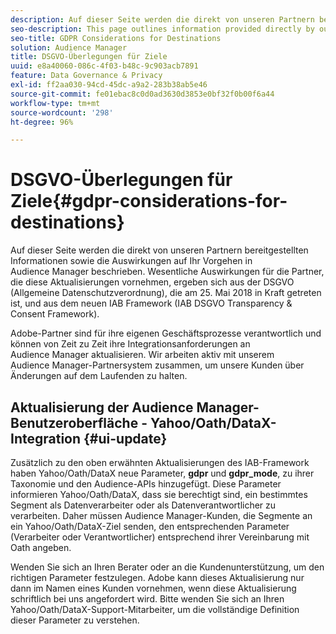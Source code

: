 ```yaml
---
description: Auf dieser Seite werden die direkt von unseren Partnern bereitgestellten Informationen sowie die Auswirkungen auf Ihr Vorgehen in Audience Manager beschrieben. Wesentliche Auswirkungen für die Partner, die diese Aktualisierungen vornehmen, ergeben sich aus der DSGVO (Allgemeine Datenschutzverordnung), die am 25. Mai 2018 in Kraft getreten ist, und aus dem neuen IAB Framework (IAB DSGVO Transparency & Consent Framework).
seo-description: This page outlines information provided directly by our partners, as it becomes available, along with any implications related to your Audience Manager practice. Key implications for partners making these updates are the result of GDPR (General Data Protection Regulation), which went into effect on May 25th, 2018 and the new IAB GDPR Transparency & Consent Framework (IAB Framework).
seo-title: GDPR Considerations for Destinations
solution: Audience Manager
title: DSGVO-Überlegungen für Ziele
uuid: e8a40060-086c-4f03-b48c-9c903acb7891
feature: Data Governance & Privacy
exl-id: ff2aa030-94cd-45dc-a9a2-283b38ab5e46
source-git-commit: fe01ebac8c0d0ad3630d3853e0bf32f0b00f6a44
workflow-type: tm+mt
source-wordcount: '298'
ht-degree: 96%

---
```


# DSGVO-Überlegungen für Ziele{#gdpr-considerations-for-destinations}

Auf dieser Seite werden die direkt von unseren Partnern bereitgestellten Informationen sowie die Auswirkungen auf Ihr Vorgehen in Audience Manager beschrieben. Wesentliche Auswirkungen für die Partner, die diese Aktualisierungen vornehmen, ergeben sich aus der DSGVO (Allgemeine Datenschutzverordnung), die am 25. Mai 2018 in Kraft getreten ist, und aus dem neuen IAB Framework (IAB DSGVO Transparency &amp; Consent Framework).

Adobe-Partner sind für ihre eigenen Geschäftsprozesse verantwortlich und können von Zeit zu Zeit ihre Integrationsanforderungen an Audience Manager aktualisieren. Wir arbeiten aktiv mit unserem Audience Manager-Partnersystem zusammen, um unsere Kunden über Änderungen auf dem Laufenden zu halten.

<!-- ## Audience Manager Partner Updates - ID Syncs {#partner-updates-id-syncs}

Some partners, as listed in the table below, have changed their integration requirements with Audience Manager to include support based on the IAB Framework, in order to comply with GDPR standards.

<table id="table_335A470D4F10434E9CF587089FB54B0C"> 
 <thead> 
  <tr> 
   <th colname="col1" class="entry"> <p>Partner Name </p> </th> 
   <th colname="col2" class="entry"> <p>Expected Impact </p> </th> 
   <th colname="col3" class="entry"> <p>Status of the change </p> </th> 
  </tr>
 </thead>
 <tbody> 
  <tr> 
   <td colname="col1"> <p>Yahoo/Oath/DataX </p> </td> 
   <td colname="col2"> <p>ID syncs for users in the European Union are dropped by the partner </p> </td> 
   <td colname="col3"> <p>Live since May 22nd 2018 </p> </td> 
  </tr> 
  <tr> 
   <td colname="col1"> <p>Trade Desk </p> </td> 
   <td colname="col2"> <p>ID syncs for users in the European Union are dropped by the partner </p> </td> 
   <td colname="col3"> <p>Not live yet </p> </td> 
  </tr> 
  <tr> 
   <td colname="col1"> <p>Rubicon </p> </td> 
   <td colname="col2"> <p>ID syncs for users in the European Union are dropped by the partner </p> </td> 
   <td colname="col3"> <p>Not live yet </p> </td> 
  </tr> 
  <tr> 
   <td colname="col1"> <p>LiveRamp </p> </td> 
   <td colname="col2"> <p>ID syncs for users in the European Union are dropped by the partner </p> </td> 
   <td colname="col3"> <p>Not live yet </p> </td> 
  </tr> 
 </tbody> 
</table> -->

## Aktualisierung der Audience Manager-Benutzeroberfläche - Yahoo/Oath/DataX-Integration {#ui-update}

Zusätzlich zu den oben erwähnten Aktualisierungen des IAB-Framework haben Yahoo/Oath/DataX neue Parameter, **gdpr** und **gdpr_mode**, zu ihrer Taxonomie und den Audience-APIs hinzugefügt. Diese Parameter informieren Yahoo/Oath/DataX, dass sie berechtigt sind, ein bestimmtes Segment als Datenverarbeiter oder als Datenverantwortlicher zu verarbeiten. Daher müssen Audience Manager-Kunden, die Segmente an ein Yahoo/Oath/DataX-Ziel senden, den entsprechenden Parameter (Verarbeiter oder Verantwortlicher) entsprechend ihrer Vereinbarung mit Oath angeben.

Wenden Sie sich an Ihren Berater oder an die Kundenunterstützung, um den richtigen Parameter festzulegen. Adobe kann dieses Aktualisierung nur dann im Namen eines Kunden vornehmen, wenn diese Aktualisierung schriftlich bei uns angefordert wird. Bitte wenden Sie sich an Ihren Yahoo/Oath/DataX-Support-Mitarbeiter, um die vollständige Definition dieser Parameter zu verstehen.
